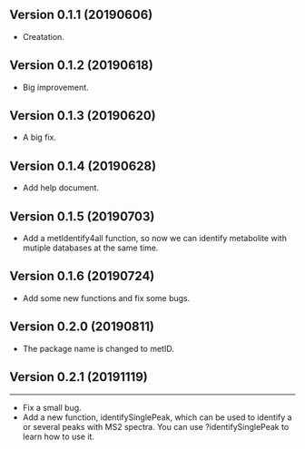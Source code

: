 ## Version 0.1.1 (20190606)

* Creatation.

## Version 0.1.2 (20190618)

* Big improvement.

## Version 0.1.3 (20190620)

* A big fix.

## Version 0.1.4 (20190628)

* Add help document.

## Version 0.1.5 (20190703)

* Add a metIdentify4all function, so now we can identify metabolite with mutiple databases at the same time.

## Version 0.1.6 (20190724)

* Add some new functions and fix some bugs.

## Version 0.2.0 (20190811)

* The package name is changed to metID.

## Version 0.2.1 (20191119)
--------------
* Fix a small bug.
* Add a new function, identifySinglePeak, which can be used to identify a or several peaks with MS2 spectra. You can use ?identifySinglePeak to learn how to use it.


